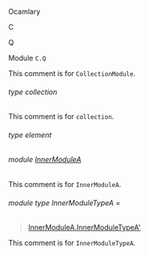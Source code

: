 Ocamlary

C

Q

Module `C.Q`

This comment is for `CollectionModule`.

<a id="type-collection"></a>

###### type collection

This comment is for `collection`.

<a id="type-element"></a>

###### type element

<a id="module-InnerModuleA"></a>

###### module [InnerModuleA](Ocamlary.module-type-C.Q.InnerModuleA.md)

This comment is for `InnerModuleA`.

<a id="module-type-InnerModuleTypeA"></a>

###### module type InnerModuleTypeA =

> [InnerModuleA.InnerModuleTypeA'](Ocamlary.module-type-C.Q.InnerModuleA.module-type-InnerModuleTypeA'.md)

This comment is for `InnerModuleTypeA`.
